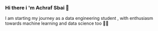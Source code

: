 ### Hi there i 'm Achraf Sbai 👋
I am starting my journey as a data engineering student , with enthusiasm towards machine learning and data science too 👩‍💻

<!--
**ach2ashes/ach2ashes** is a ✨ _special_ ✨ repository because its `README.md` (this file) appears on your GitHub profile.

Here are some ideas to get you started:

- 🔭 I’m currently working on Diabetets prediction
- 🌱 I’m currently learning Deep learning
- 📫 How to reach me: <a href = https://www.linkedin.com/in/achraf-sbai-1208541b5/> Linkedin</a>
